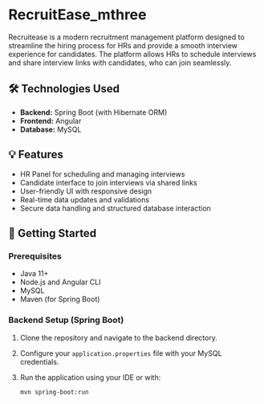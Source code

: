 # RecruitEase_mthree

Recruitease is a modern recruitment management platform designed to streamline the hiring process for HRs and provide a smooth interview experience for candidates. The platform allows HRs to schedule interviews and share interview links with candidates, who can join seamlessly.

## 🛠️ Technologies Used

- **Backend:** Spring Boot (with Hibernate ORM)
- **Frontend:** Angular
- **Database:** MySQL

## 💡 Features

- HR Panel for scheduling and managing interviews
- Candidate interface to join interviews via shared links
- User-friendly UI with responsive design
- Real-time data updates and validations
- Secure data handling and structured database interaction

## 🚀 Getting Started

### Prerequisites

- Java 11+
- Node.js and Angular CLI
- MySQL
- Maven (for Spring Boot)

### Backend Setup (Spring Boot)

1. Clone the repository and navigate to the backend directory.
2. Configure your `application.properties` file with your MySQL credentials.
3. Run the application using your IDE or with:

   ```bash
   mvn spring-boot:run
